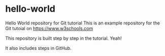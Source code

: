 # hello-world
Hello World repository for Git tutorial
This is an example repository for the Git tutoial on https://www.w3schools.com

This repository is built step by step in the tutorial.
Yeah!

It also includes steps in GitHub.

